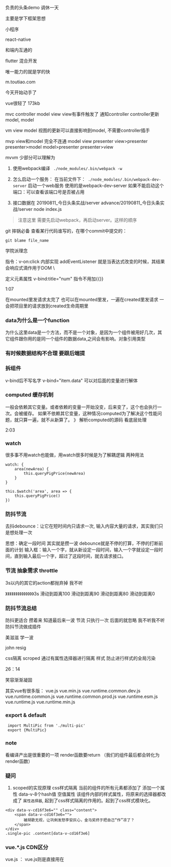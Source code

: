 负责的头条demo 调休一天

主要是学下框架思想

小程序 

react-native 

和端内互通的

flutter 混合开发 

唯一能力的就是学的快

m.toutiao.com 

今天开始动手了 

vue很轻了 173kb 

 mvc 
 controller  model view 
 view有事件触发了 通知controller controller更新model, model 

vm 
 view model 视图的更新可以直接影响到model, 不需要controller插手 

 mvp view和model 完全不连通 
model view presenter 
view>presenter  presenter>model model>presenter presenter>view

mvvm 
少部分可以理解为 




1. 使用webpack编译
` ./node_modules/.bin/webpack -w`
2. 怎么启动一个服务：
在当前文件下：` ./node_modules/.bin/webpack-dev-server` 启动一个web服务 
使用的是webpack-dev-server 
如果不能启动这个端口：可以查看该端口号是否被占用

3. 接口数据在 20190811_今日头条实战/server
advance/20190811_今日头条实战/server              node index.js 

> 注意这里 需要先启动webpack，再启动server。这样的顺序

git 摔锅必备 
查看某行代码谁写的，在哪个commit中提交的：
```
git blame file_name
```

学院派理念 

指令：v-on:click 内部实现 addEventListener
就是当表达式改变的时候，其结果会响应式滴作用于DOM \

定义元素属性 v-bind:title="num" 指令不用加{{}}

1:07 

在mounted里发请求太完了 也可以在mounted里发，一遍在created里发请求 一会把项目里的请求放到created生命周期里

### data为什么是一个function 
为什么这里data是一个方法，而不是一个对象，是因为一个组件被用好几次，其它组件跟你用的是同一个组件的数据data,之间会有影响。对象引用类型 

### 有时候数据结构不合理  要跟后端提

### 拆组件 
v-bind后不写名字 v-bind="item.data" 可以对后面的变量进行解体


### computed  缓存机制
一般会依赖其它变量。或者依赖的变量一开始没变，后来变了，这个也会执行一次。会被缓存。
如果不依赖其它变量，这种情况computed为了解决这个性能问题，就只算一遍，就不从新算了。
》 解析computed的源码 看底层处理 


2:03 


### watch 
很多事不用watch也能做，用watch很多时候是为了解耦逻辑
两种用法

```
watch: {
    area(newArea) {
        this.queryPigPrice(newArea)
    }
}
```

```
this.$watch('area', area => {
    this.queryPigPrice()
})
```

### 防抖节流 

去抖debounce：让它在短时间内只请求一次, 输入内容大量的请求，其实我们只是想处理一次

思想：确定一段时间 其实就是攒一波 
debounce就是不停的打算，不停的打断前面的计划
输入框：输入一个字，就从新设定一段时间，输入一个字就设定一段时间，直到输入最后一个字，超过了这段时间，就去请求接口。


### 节流 抽象需求 throttle 

3s以内的其它的action都抛弃掉  我不听

》》》》》》》》》》》》》》3s 
滑动到距离100 
    滑动到距离90
        滑动到距离80 
            滑动到距离0

### 防抖节流总结
防抖更适合 攒着来 知道最后来一波
节流 只执行一次 后面的就忽略 我不听我不听 
防抖节流做成插件 

美滋滋 学一波 

john resig

css隔离 
 scroped 通过有属性选择器进行隔离 样式 防止进行样式的全局污染 

 26：14

 笑容渐渐凝固 

 其实vue有很多版：
 vue.js
 vue.min.js
 vue.runtime.common.dev.js
 vue.runtime.common.js
 vue.runtime.common.prod.js
 vue.runtime.esm.js
 vue.runtime.js
 vue.runtime.min.js 


### export & default 
```
 import MultiPic from './multi-pic'
 export {MultiPic}
```

### note 
看编译产出是很重要的一项
render函数要return （我们的组件最后都会转化为render函数）

### 疑问

1. scoped的实现原理 css样式隔离
当前的组件的所有元素都添加了 添加一个属性 data-v-8个hash值 空值属性
该组件内部的样式属性，将原来的选择器都改成了 ` 属性选择器 `, 起到了css样式隔离的作用的。起到了css样式模块化。

```
<div data-v-cd16f3e6="" class="content">
    <span data-v-cd16f3e6="">
        被胡歌无视，让巩俐发怒李安灰心，金马奖终于把自己“作”凉了？
    </span>
</div>
.single-pic .content[data-v-cd16f3e6]
```

### vue.*.js CDN区分

vue.js ： vue.js则是直接用在<script>标签中的，完整版本，直接就可以通过script引用。
vue.common.js :预编译调试时，CommonJS规范的格式，可以使用require("")引用的NODEJS格式。
vue.esm.js：预编译调试时， EcmaScript Module（ES MODULE)，支持import from 最新标准的。
vue.runtime.js ：生产的运行时，需要预编译，比完整版小30%左右，前端性能最优
vue.runtime.esm.js：生产运行时，esm标准。
vue.runtime.common.js:生产运行时，commonJS标准。

common和esm分别是2种现代模块化规范CommonJS和EcmaScript Module的缩写

vue.js则是直接用在<script>标签中的。

1.若是自己写个小demo测试一下
用vue.js即可，方便阅读源码

2.若你是用vue2+webpack2开发项目（vue-cli采用的方式）
开发环境用vue.esm.js
生产环境用vue.runtime.esm.js，比完整版小30%左右，前端性能更优


### alias 设置别名
将长路径设置为

```
alias: {
    vue: './node_modules/vue/dist/vue.runtime.common.js'
}
```

```
module.exports = {
  //...
  resolve: {
    alias: {
      Utilities: path.resolve(__dirname, 'src/utilities/'),
      Templates: path.resolve(__dirname, 'src/templates/')
    }
  }
};
```

Now,instead of using relative paths when importing like so:
import Utility from '../../utilities/utility'

you can use the alias:
import Utilty from 'Utilities/utilify'


### vue-loader源码
vue-loader 的内部实现核心是 vue-template-compiler。
一般情况下，vue项目中的 vue和vue-template-compiler的版本要一致。单文件组件中的 <template> 块的默认编译器

vue-loader是webpack的一个loader，可以讲vue后缀的文件处理成js文件。
将template转化为render函数，style样式转化为js，处理到render函数这里的 createElement 元素里的样式属性。

针对<style> 和 <template> 中的静态资源当作模块来对待，并且使用webpack的 loaders进行处理。
对每个组件模拟处css作用域，原理给该组件的所有元素添加data-v-hash属性，通过属性选择器的方式添加样式，算是css模块化的一种。

### v-bind="item.data"
可以解构item.data 给组件 

### component 动态组件 
动态组件是组件名不一样，根据组件名来反射到对应的组件。
渲染一个"元组件"为动态组件。依 is 的值，来决定哪个组件被渲染
`<component :is="item.type | formatComponentName" v-bind="item.data"></component>`

### 异步组件 有兼容性问题吗？
返回的是一个promise，只要这个promise，resolve了，vue就可以正常的渲染这个组件，
Module里有个default, default就是一个组件,
异步组件，必须是一个方法，否则它就自执行了。
更高级的是做预加载，从本地去搂组件。高级用法。预加载，在这个页面的js加载完成之后，悄悄的加载可能会用到的异步组件。
广告总是提前加载好。赚钱的。

```javascript
components:{
    tab,
    ...convertModule2Obj(components),
    Agriculture: () => (import('../items/agriculture.vue'))
        .then(res => {
            console.log(res)
            console.log(res)
            console.log(res)
        })
},
```

```javascript
Module {default: {…}, __esModule: true, Symbol(Symbol.toStringTag): "Module"}
default:
    created: ƒ created()
    data: ƒ data()
    filters: {addCount: ƒ}
    methods: {inputChange: ƒ, changeposition: ƒ, queryPigPrice: ƒ}
    props: (2) ["title", "imageList"]
    render: ƒ ()
    staticRenderFns: []
    watch: {inputVal: ƒ}
    __file: "src/items/agriculture.vue"
    _compiled: true
    __proto__: Object
Symbol(Symbol.toStringTag): "Module"
__esModule: true
__proto__: Object
```


### 统一组件声明

### keep-alive的实现原理 （缓存实例）???

### mixin 
可以让你把工具函数都注入到每个实例里面，适用于非常通用的函数
data: 隐式被混入
created onReachBottom 既干净 又能进行注入到需要的组件里，外面的组件感知不到，但是它又可以使用。美滋滋。
在销毁的生命周期里 销毁下

### 科学技术法 1e3 = 1000 3e3 = 3000

### 自定义echarts组件
遇到了小众的库 插件，没有vue的对应插件，这种情况就需要接触到DOM的底层，做成指令的来处理。
可以在插件写，在插件里定义一个组件，组件的名字就叫 `echars`, 
```
Vue.component('echarts', {
    render(createElement) {
        return createElement(
            'div',
            {
                attrs: {
                    id: this.randomId,
                },
                style: {
                    width: '90%',
                    height: '300px'
                }
            }
        )
    },
    mounted() {
        console.log(this.$el)
        // Vue 实例使用的根 DOM 元素
        const echartsHandler = echarts.init(this.$el) 
        // 指定图表的配置项和数据
        var option = {
            title: {
                text: 'ECharts 入门示例'
            },
            tooltip: {},
            legend: {
                data:['销量']
            },
            xAxis: {
                data: ["衬衫","羊毛衫","雪纺衫","裤子","高跟鞋","袜子"]
            },
            yAxis: {},
            series: [{
                name: '销量',
                type: 'bar',
                data: [5, 20, 36, 10, 10, 20]
            }]
        };

        // 使用刚指定的配置项和数据显示图表。
        echartsHandler.setOption(option);
    },
    // computed 没有依赖其它属性，只会被计算一次
    computed: {
        randomId() {
            return 'echars-' + Math.floor(Math.random() * 10)
        }
    }
})
```
1:12

### vm.$el
类型： Element只读 Vue实例使用的根DOM元素 取组件的跟元素，将echars绑定到该元素上


### 老师杀进程  学习liunx命令
lsof -i4TCP:9000
kill -9 44550/ 进程号
再查一遍 

### vue react 有很多新特性都是相互借鉴的
react hooks vue3.0 也快了

大神都是一把梭

### v-on:click.prevent="$emit('more')"
v-on:click里可以直接写表达式 不用定义一个方法了。
more是自定义事件

### vue-loader 
vue-loader.push 的实现其实就是 window.location.hash

### window.location.hash = '#aaa'
不刷新页面，在链接上添加了#aaa, 同时历史记录填了一条原链接，
改了hash, 页面不刷新，只是引起了内部的变化而已。整个页面没有从新发起服务端请求。

### pushState 做返回回退的时候 需要用到
一般情况下，改了push页面就会刷新。
有没有什么办法？可以改了path,页面也不刷新的，那就是pushState, netWork里没有新的记录，因为没有刷新页面。
window.history.pushState(null, null, '/detail')
接收三个参数 前两个是携带数据，第三个是传的URL。

mode:'history'







